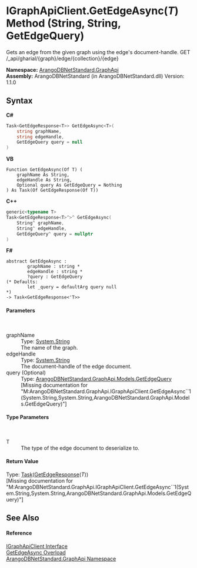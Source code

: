 # IGraphApiClient.GetEdgeAsync(*T*) Method (String, String, GetEdgeQuery)
 

Gets an edge from the given graph using the edge's document-handle. GET /_api/gharial/{graph}/edge/{collection}/{edge}

**Namespace:**&nbsp;<a href="5db3e172-88fa-722f-6e7f-25b7310b3db3">ArangoDBNetStandard.GraphApi</a><br />**Assembly:**&nbsp;ArangoDBNetStandard (in ArangoDBNetStandard.dll) Version: 1.1.0

## Syntax

**C#**<br />
``` C#
Task<GetEdgeResponse<T>> GetEdgeAsync<T>(
	string graphName,
	string edgeHandle,
	GetEdgeQuery query = null
)

```

**VB**<br />
``` VB
Function GetEdgeAsync(Of T) ( 
	graphName As String,
	edgeHandle As String,
	Optional query As GetEdgeQuery = Nothing
) As Task(Of GetEdgeResponse(Of T))
```

**C++**<br />
``` C++
generic<typename T>
Task<GetEdgeResponse<T>^>^ GetEdgeAsync(
	String^ graphName, 
	String^ edgeHandle, 
	GetEdgeQuery^ query = nullptr
)
```

**F#**<br />
``` F#
abstract GetEdgeAsync : 
        graphName : string * 
        edgeHandle : string * 
        ?query : GetEdgeQuery 
(* Defaults:
        let _query = defaultArg query null
*)
-> Task<GetEdgeResponse<'T>> 

```


#### Parameters
&nbsp;<dl><dt>graphName</dt><dd>Type: <a href="https://docs.microsoft.com/dotnet/api/system.string" target="_blank" rel="noopener noreferrer">System.String</a><br />The name of the graph.</dd><dt>edgeHandle</dt><dd>Type: <a href="https://docs.microsoft.com/dotnet/api/system.string" target="_blank" rel="noopener noreferrer">System.String</a><br />The document-handle of the edge document.</dd><dt>query (Optional)</dt><dd>Type: <a href="8d93c0a1-62ef-40ed-bbf2-c9a2a62a0325">ArangoDBNetStandard.GraphApi.Models.GetEdgeQuery</a><br />\[Missing <param name="query"/> documentation for "M:ArangoDBNetStandard.GraphApi.IGraphApiClient.GetEdgeAsync``1(System.String,System.String,ArangoDBNetStandard.GraphApi.Models.GetEdgeQuery)"\]</dd></dl>

#### Type Parameters
&nbsp;<dl><dt>T</dt><dd>The type of the edge document to deserialize to.</dd></dl>

#### Return Value
Type: <a href="https://docs.microsoft.com/dotnet/api/system.threading.tasks.task-1" target="_blank" rel="noopener noreferrer">Task</a>(<a href="d0eabe49-0827-d191-b8b0-b06322dae412">GetEdgeResponse</a>(*T*))<br />\[Missing <returns> documentation for "M:ArangoDBNetStandard.GraphApi.IGraphApiClient.GetEdgeAsync``1(System.String,System.String,ArangoDBNetStandard.GraphApi.Models.GetEdgeQuery)"\]

## See Also


#### Reference
<a href="9cf68195-2611-f408-a78f-ab77864cc844">IGraphApiClient Interface</a><br /><a href="80c771f8-f55c-9bac-b05c-a94cfb8316c9">GetEdgeAsync Overload</a><br /><a href="5db3e172-88fa-722f-6e7f-25b7310b3db3">ArangoDBNetStandard.GraphApi Namespace</a><br />